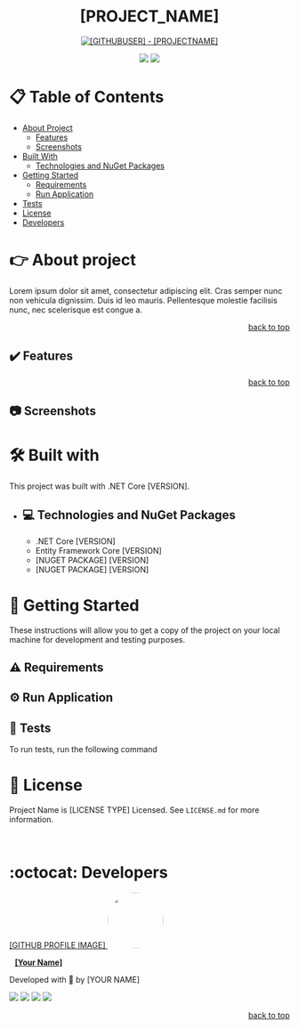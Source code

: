 <div align="center">

# [PROJECT_NAME]

<!-- CHANGE [GITHUBUSER] AND [PROJECTNAME] IN ALL LINK LOCATION -->

[![[GITHUBUSER] - [PROJECTNAME]](https://img.shields.io/static/v1?label=[GITHUBUSER]&message=[PROJECTNAME]&color=2eac6f&style=for-the-badge&logo=github)](https://github.com/githubUser/[PROJECTNAME] "Go to GitHub repo")

<!-- BADGES OF STATUS IN DEVELOPEMNT AND LICENSE MIT -->
<img src="http://img.shields.io/static/v1?label=status&message=in%20development&color=2eac6f&style=for-the-badge"/>
<img src="http://img.shields.io/static/v1?label=license&message=MIT&color=2eac6f&style=for-the-badge"/>

<!-- BELOW CHANGE THE PROJECT NAME AND THE PATH TO A LOCAL IMAGE REPRESENTING THE PROJECT PROJECT -->

<!-- ![PROJECTNAME](PATH-PARA-IMAGEM) 
    example: ![MY APP](./src/images/applicacao.png)
-->
</div>

# :clipboard: Table of Contents

* [About Project](#point_right-about-project)
    * [Features](#heavy_check_mark-features)
    * [Screenshots](#camera-screenshots)
* [Built With](#hammer_and_wrench-built-with)
    * [Technologies and NuGet Packages](#computer-technologies-and-nuget-packages)
* [Getting Started](#rocket-getting-started)
    * [Requirements](#warning-requirements)
    * [Run Application](#gear-run-application)
* [Tests](#test_tube-tests)
* [License](#page_facing_up-license)
* [Developers](#octocat-developers)

#   :point_right: About project

Lorem ipsum dolor sit amet, consectetur adipiscing elit. Cras semper nunc non vehicula dignissim. Duis id leo mauris. Pellentesque molestie facilisis nunc, nec scelerisque est congue a. 

<p align="right"><a href="#[project_name]">back to top</a></p>

##  :heavy_check_mark: Features 


<p align="right"><a href="#trybewallet">back to top</a></p>

##  :camera: Screenshots 

<!-- ends first block of content -->

#   :hammer_and_wrench: Built with 

This project was built with .NET Core [VERSION].

* ##    :computer: Technologies and NuGet Packages 

    <!-- FILL TECHS AND PACKAGES BELOW -->
    - .NET Core [VERSION]
    - Entity Framework Core [VERSION]
    - [NUGET PACKAGE] [VERSION]
    - [NUGET PACKAGE] [VERSION]

<!-- ends second block of content -->

#   :rocket: Getting Started 

These instructions will allow you to get a copy of the project on your local machine for development and testing purposes.

##  :warning: Requirements 

##  :gear: Run Application

##  :test_tube: Tests

To run tests, run the following command

#   :page_facing_up: License 

Project Name is [LICENSE TYPE] Licensed. See ```LICENSE.md``` for more information.

<br/>

# :octocat: Developers 

<a href="https://userGithub.github.io" target="_blank">
 <div>
    [GITHUB PROFILE IMAGE]
    <img style="border-radius: 50%;" src="https://userGithub.github.io/assets/profile-code-profile.png" width="100px;" alt=""/>
    <br />
    <p style="margin-left:10px"><b>[Your Name]</b></p>
 </div>
 </a> 


Developed with 💜 by [YOUR NAME]

<div align="left">
<a href="https://www.linkedin.com/in/[LINKEDINUSER]" target="_blank"><img src="https://img.shields.io/badge/-LinkedIn-%230077B5?style=badge&logo=linkedin&logoColor=white" target="_blank"></a>
<a href = "mailto:[YOUR-EMAIL]@hotmail.com"><img src="https://img.shields.io/badge/Outlook-0078D4?style=badge&logo=microsoft-outlook&logoColor=white" target="_blank"></a>
<a href="https://www.instagram.com/[INSTAGRAMUSER]/" target="_blank"><img src="https://img.shields.io/badge/-Instagram-%23E4405F?style=badge&logo=instagram&logoColor=white" target="_blank"></a>
<a href="https://www.youtube.com/channel/[CHANNELID]" target="_blank"><img src="https://img.shields.io/badge/YouTube-FF0000?style=badge&logo=youtube&logoColor=white" target="_blank"></a>
</div>

<p align="right"><a href="#[PROJECTNAME]">back to top</a></p>
